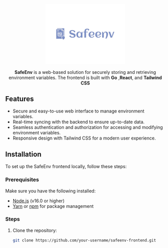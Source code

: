 <div align="center">
<img src="asssets/safeenv-high-resolution-logo-removebg-preview.png" alt="SafeEnv logo" width=250>

**SafeEnv** is a web-based solution for securely storing and retrieving environment variables. The frontend is built with **Go** ,**React**, and **Tailwind CSS**

</div>

## Features

- Secure and easy-to-use web interface to manage environment variables.
- Real-time syncing with the backend to ensure up-to-date data.
- Seamless authentication and authorization for accessing and modifying environment variables.
- Responsive design with Tailwind CSS for a modern user experience.

## Installation

To set up the SafeEnv frontend locally, follow these steps:

### Prerequisites

Make sure you have the following installed:

- [Node.js](https://nodejs.org/) (v16.0 or higher)
- [Yarn](https://yarnpkg.com/) or [npm](https://www.npmjs.com/) for package management

### Steps

1. Clone the repository:

   ```bash
   git clone https://github.com/your-username/safeenv-frontend.git
   ```
